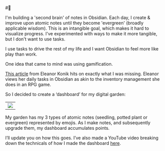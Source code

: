 #🌱 

I'm building a 'second brain' of notes in Obsidian. Each day, I create & improve upon atomic notes until they become 'evergreen' (broadly applicable wisdom). This is an intangible goal, which makes it hard to visualize progress. I've experimented with ways to make it more tangible, but I don't want to use tasks.

I use tasks to drive the rest of my life and I want Obsidian to feel more like play than work.

One idea that came to mind was using gamification.

​[This article](https://click.convertkit-mail2.com/p9unqvx9ooc9h3godr7fqhmrmm933/m2h7h5h802v7l9sm/aHR0cHM6Ly93d3cuZWxlYW5vcmtvbmlrLmNvbS9vYnNpZGlhbi1yZXBsYWNlZC1nYW1lcy1ub3ctcHJvbGlmaWMv) from Eleanor Konik hits on exactly what I was missing. Eleanor views her daily tasks in Obsidian as akin to the inventory management she does in an RPG game.

So I decided to create a ‘dashboard’ for my digital garden:

|   |
|---|
|![](https://ci6.googleusercontent.com/proxy/LQw_wBFQBT4bCcQNEOyM0aZ5K9n2MLIRFbThYWGX53zmAV9nbUinzC_RpdCWRQgoLaZP3FNUTOhnYkD2xwY4LT-HTO8BYbu_WLfDJGVnWtQznAJK3N2fnrvqJMMR3Ehz3aptPXc=s0-d-e1-ft#https://embed.filekitcdn.com/e/k3C7pYGEL3RgTm47Jw7zms/ghR1bDdHqEwiWafToibBxv/email)|

My garden has my 3 types of atomic notes (seedling, potted plant or evergreen) represented by emojis. As I make notes, and subsequently upgrade them, my dashboard accumulates points.

I’ll update you on how this goes. I’ve also made a YouTube video breaking down the technicals of how I made the dashboard [here](https://click.convertkit-mail2.com/p9unqvx9ooc9h3godr7fqhmrmm933/e0hph7h0wm62d2i8/aHR0cHM6Ly95b3V0dS5iZS9sRzNkN0xKaDR4NA==).
